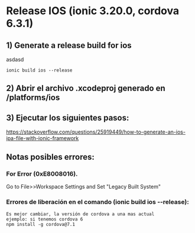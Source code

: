 # Release IOS (ionic 3.20.0, cordova 6.3.1) 

## 1) Generate a release build for ios 
asdasd
```
ionic build ios --release
```

## 2) Abrir el archivo .xcodeproj generado en  /platforms/ios

## 3) Ejecutar los siguientes pasos:

https://stackoverflow.com/questions/25919449/how-to-generate-an-ios-ipa-file-with-ionic-framework


## Notas posibles errores:
### For Error (0xE8008016).
Go to File>>Workspace Settings and Set "Legacy Built System"
### Errores de liberación en el comando (ionic build ios --release):
```
Es mejor cambiar, la versión de cordova a una mas actual
ejemplo: si tenemos cordova 6 
npm install -g cordova@7.1 
```
